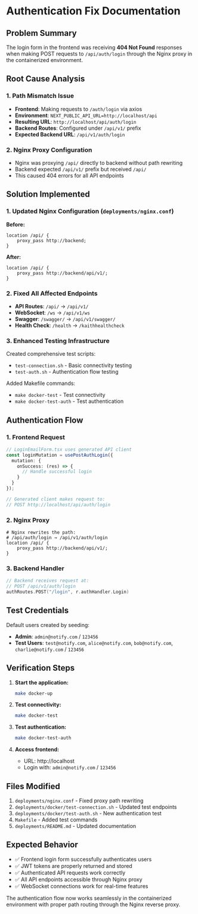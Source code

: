# Authentication Fix Documentation

## Problem Summary

The login form in the frontend was receiving **404 Not Found** responses when making POST requests to `/api/auth/login` through the Nginx proxy in the containerized environment.

## Root Cause Analysis

### 1. **Path Mismatch Issue**
- **Frontend**: Making requests to `/auth/login` via axios
- **Environment**: `NEXT_PUBLIC_API_URL=http://localhost/api`
- **Resulting URL**: `http://localhost/api/auth/login`
- **Backend Routes**: Configured under `/api/v1/` prefix
- **Expected Backend URL**: `/api/v1/auth/login`

### 2. **Nginx Proxy Configuration**
- Nginx was proxying `/api/` directly to backend without path rewriting
- Backend expected `/api/v1/` prefix but received `/api/`
- This caused 404 errors for all API endpoints

## Solution Implemented

### 1. **Updated Nginx Configuration** (`deployments/nginx.conf`)

**Before:**
```nginx
location /api/ {
    proxy_pass http://backend;
}
```

**After:**
```nginx
location /api/ {
    proxy_pass http://backend/api/v1/;
}
```

### 2. **Fixed All Affected Endpoints**

- **API Routes**: `/api/` → `/api/v1/`
- **WebSocket**: `/ws` → `/api/v1/ws`
- **Swagger**: `/swagger/` → `/api/v1/swagger/`
- **Health Check**: `/health` → `/kaithhealthcheck`

### 3. **Enhanced Testing Infrastructure**

Created comprehensive test scripts:
- `test-connection.sh` - Basic connectivity testing
- `test-auth.sh` - Authentication flow testing

Added Makefile commands:
- `make docker-test` - Test connectivity
- `make docker-test-auth` - Test authentication

## Authentication Flow

### 1. **Frontend Request**
```typescript
// LoginEmailForm.tsx uses generated API client
const loginMutation = usePostAuthLogin({
  mutation: {
    onSuccess: (res) => {
      // Handle successful login
    }
  }
});

// Generated client makes request to:
// POST http://localhost/api/auth/login
```

### 2. **Nginx Proxy**
```nginx
# Nginx rewrites the path:
# /api/auth/login → /api/v1/auth/login
location /api/ {
    proxy_pass http://backend/api/v1/;
}
```

### 3. **Backend Handler**
```go
// Backend receives request at:
// POST /api/v1/auth/login
authRoutes.POST("/login", r.authHandler.Login)
```

## Test Credentials

Default users created by seeding:
- **Admin**: `admin@notify.com` / `123456`
- **Test Users**: `test@notify.com`, `alice@notify.com`, `bob@notify.com`, `charlie@notify.com` / `123456`

## Verification Steps

1. **Start the application:**
   ```bash
   make docker-up
   ```

2. **Test connectivity:**
   ```bash
   make docker-test
   ```

3. **Test authentication:**
   ```bash
   make docker-test-auth
   ```

4. **Access frontend:**
   - URL: http://localhost
   - Login with: `admin@notify.com` / `123456`

## Files Modified

1. `deployments/nginx.conf` - Fixed proxy path rewriting
2. `deployments/docker/test-connection.sh` - Updated test endpoints
3. `deployments/docker/test-auth.sh` - New authentication test
4. `Makefile` - Added test commands
5. `deployments/README.md` - Updated documentation

## Expected Behavior

- ✅ Frontend login form successfully authenticates users
- ✅ JWT tokens are properly returned and stored
- ✅ Authenticated API requests work correctly
- ✅ All API endpoints accessible through Nginx proxy
- ✅ WebSocket connections work for real-time features

The authentication flow now works seamlessly in the containerized environment with proper path routing through the Nginx reverse proxy.

